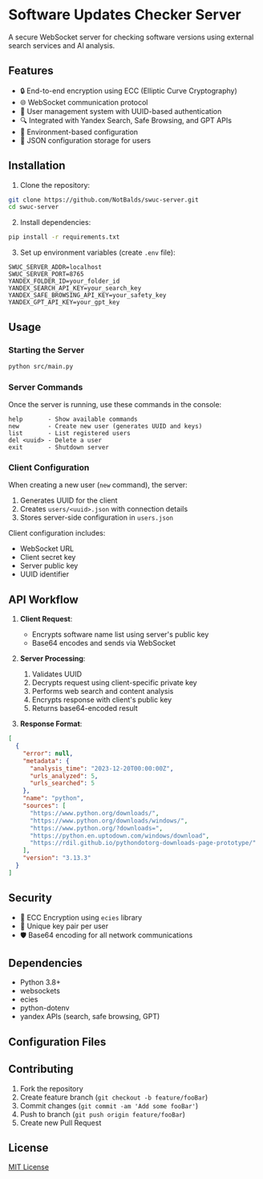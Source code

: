 # Software Updates Checker Server

A secure WebSocket server for checking software versions using external search services and AI analysis.

## Features

- 🔒 End-to-end encryption using ECC (Elliptic Curve Cryptography)
- 🌐 WebSocket communication protocol
- 🔑 User management system with UUID-based authentication
- 🔍 Integrated with Yandex Search, Safe Browsing, and GPT APIs
- 📁 Environment-based configuration
- 📄 JSON configuration storage for users

## Installation

1. Clone the repository:
```bash
git clone https://github.com/NotBalds/swuc-server.git
cd swuc-server
```

2. Install dependencies:
```bash
pip install -r requirements.txt
```

3. Set up environment variables (create `.env` file):
```env
SWUC_SERVER_ADDR=localhost
SWUC_SERVER_PORT=8765
YANDEX_FOLDER_ID=your_folder_id
YANDEX_SEARCH_API_KEY=your_search_key
YANDEX_SAFE_BROWSING_API_KEY=your_safety_key
YANDEX_GPT_API_KEY=your_gpt_key
```

## Usage

### Starting the Server
```bash
python src/main.py
```

### Server Commands
Once the server is running, use these commands in the console:
```
help       - Show available commands
new        - Create new user (generates UUID and keys)
list       - List registered users
del <uuid> - Delete a user
exit       - Shutdown server
```

### Client Configuration
When creating a new user (`new` command), the server:
1. Generates UUID for the client
2. Creates `users/<uuid>.json` with connection details
3. Stores server-side configuration in `users.json`

Client configuration includes:
- WebSocket URL
- Client secret key
- Server public key
- UUID identifier

## API Workflow

1. **Client Request**:
   - Encrypts software name list using server's public key
   - Base64 encodes and sends via WebSocket

2. **Server Processing**:
   1. Validates UUID
   2. Decrypts request using client-specific private key
   3. Performs web search and content analysis
   4. Encrypts response with client's public key
   5. Returns base64-encoded result

3. **Response Format**:
```json
[
  {
    "error": null,
    "metadata": {
      "analysis_time": "2023-12-20T00:00:00Z",
      "urls_analyzed": 5,
      "urls_searched": 5
    },
    "name": "python",
    "sources": [
      "https://www.python.org/downloads/",
      "https://www.python.org/downloads/windows/",
      "https://www.python.org/?downloads=",
      "https://python.en.uptodown.com/windows/download",
      "https://rdil.github.io/pythondotorg-downloads-page-prototype/"
    ],
    "version": "3.13.3"
  }
]
```

## Security

- 🔐 ECC Encryption using `ecies` library
- 🔑 Unique key pair per user
- 🛡️ Base64 encoding for all network communications

## Dependencies

- Python 3.8+
- websockets
- ecies
- python-dotenv
- yandex APIs (search, safe browsing, GPT)

## Configuration Files


## Contributing

1. Fork the repository
2. Create feature branch (`git checkout -b feature/fooBar`)
3. Commit changes (`git commit -am 'Add some fooBar'`)
4. Push to branch (`git push origin feature/fooBar`)
5. Create new Pull Request

## License

[MIT License](https://github.com/NotBalds/swuc-server/blob/master/LICENSE)
